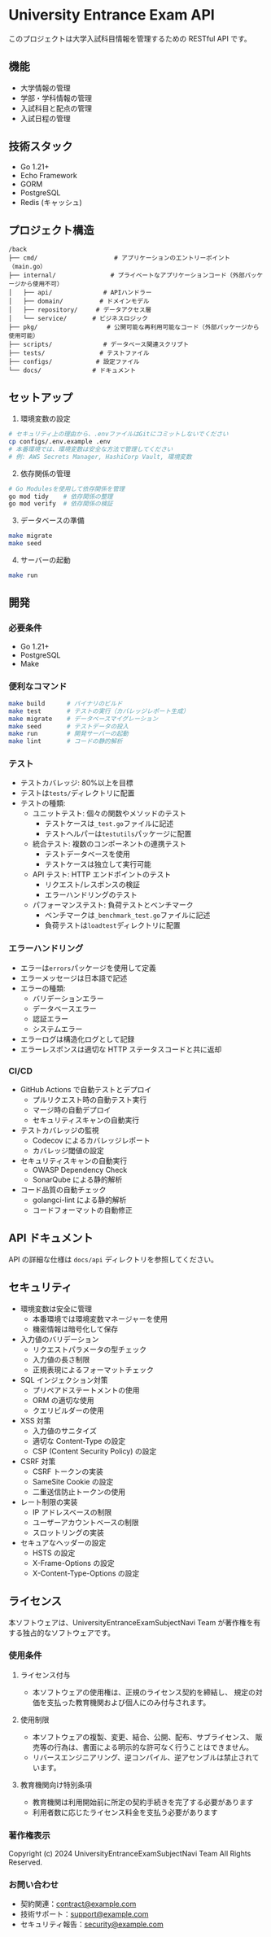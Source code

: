 # University Entrance Exam API

このプロジェクトは大学入試科目情報を管理するための RESTful API です。

## 機能

- 大学情報の管理
- 学部・学科情報の管理
- 入試科目と配点の管理
- 入試日程の管理

## 技術スタック

- Go 1.21+
- Echo Framework
- GORM
- PostgreSQL
- Redis (キャッシュ)

## プロジェクト構造

```
/back
├── cmd/                     # アプリケーションのエントリーポイント（main.go）
├── internal/               # プライベートなアプリケーションコード（外部パッケージから使用不可）
│   ├── api/              # APIハンドラー
│   ├── domain/          # ドメインモデル
│   ├── repository/     # データアクセス層
│   └── service/       # ビジネスロジック
├── pkg/                   # 公開可能な再利用可能なコード（外部パッケージから使用可能）
├── scripts/              # データベース関連スクリプト
├── tests/               # テストファイル
├── configs/            # 設定ファイル
└── docs/              # ドキュメント
```

## セットアップ

1. 環境変数の設定

```bash
# セキュリティ上の理由から、.envファイルはGitにコミットしないでください
cp configs/.env.example .env
# 本番環境では、環境変数は安全な方法で管理してください
# 例: AWS Secrets Manager, HashiCorp Vault, 環境変数
```

2. 依存関係の管理

```bash
# Go Modulesを使用して依存関係を管理
go mod tidy    # 依存関係の整理
go mod verify  # 依存関係の検証
```

3. データベースの準備

```bash
make migrate
make seed
```

4. サーバーの起動

```bash
make run
```

## 開発

### 必要条件

- Go 1.21+
- PostgreSQL
- Make

### 便利なコマンド

```bash
make build      # バイナリのビルド
make test       # テストの実行（カバレッジレポート生成）
make migrate    # データベースマイグレーション
make seed       # テストデータの投入
make run        # 開発サーバーの起動
make lint       # コードの静的解析
```

### テスト

- テストカバレッジ: 80%以上を目標
- テストは`tests/`ディレクトリに配置
- テストの種類:
  - ユニットテスト: 個々の関数やメソッドのテスト
    - テストケースは`_test.go`ファイルに記述
    - テストヘルパーは`testutils`パッケージに配置
  - 統合テスト: 複数のコンポーネントの連携テスト
    - テストデータベースを使用
    - テストケースは独立して実行可能
  - API テスト: HTTP エンドポイントのテスト
    - リクエスト/レスポンスの検証
    - エラーハンドリングのテスト
  - パフォーマンステスト: 負荷テストとベンチマーク
    - ベンチマークは`_benchmark_test.go`ファイルに記述
    - 負荷テストは`loadtest`ディレクトリに配置

### エラーハンドリング

- エラーは`errors`パッケージを使用して定義
- エラーメッセージは日本語で記述
- エラーの種類:
  - バリデーションエラー
  - データベースエラー
  - 認証エラー
  - システムエラー
- エラーログは構造化ログとして記録
- エラーレスポンスは適切な HTTP ステータスコードと共に返却

### CI/CD

- GitHub Actions で自動テストとデプロイ
  - プルリクエスト時の自動テスト実行
  - マージ時の自動デプロイ
  - セキュリティスキャンの自動実行
- テストカバレッジの監視
  - Codecov によるカバレッジレポート
  - カバレッジ閾値の設定
- セキュリティスキャンの自動実行
  - OWASP Dependency Check
  - SonarQube による静的解析
- コード品質の自動チェック
  - golangci-lint による静的解析
  - コードフォーマットの自動修正

## API ドキュメント

API の詳細な仕様は `docs/api` ディレクトリを参照してください。

## セキュリティ

- 環境変数は安全に管理
  - 本番環境では環境変数マネージャーを使用
  - 機密情報は暗号化して保存
- 入力値のバリデーション
  - リクエストパラメータの型チェック
  - 入力値の長さ制限
  - 正規表現によるフォーマットチェック
- SQL インジェクション対策
  - プリペアドステートメントの使用
  - ORM の適切な使用
  - クエリビルダーの使用
- XSS 対策
  - 入力値のサニタイズ
  - 適切な Content-Type の設定
  - CSP (Content Security Policy) の設定
- CSRF 対策
  - CSRF トークンの実装
  - SameSite Cookie の設定
  - 二重送信防止トークンの使用
- レート制限の実装
  - IP アドレスベースの制限
  - ユーザーアカウントベースの制限
  - スロットリングの実装
- セキュアなヘッダーの設定
  - HSTS の設定
  - X-Frame-Options の設定
  - X-Content-Type-Options の設定

## ライセンス

本ソフトウェアは、UniversityEntranceExamSubjectNavi Team が著作権を有する独占的なソフトウェアです。

### 使用条件

1. ライセンス付与

   - 本ソフトウェアの使用権は、正規のライセンス契約を締結し、
     規定の対価を支払った教育機関および個人にのみ付与されます。

2. 使用制限

   - 本ソフトウェアの複製、変更、結合、公開、配布、サブライセンス、
     販売等の行為は、書面による明示的な許可なく行うことはできません。
   - リバースエンジニアリング、逆コンパイル、逆アセンブルは禁止されています。

3. 教育機関向け特別条項
   - 教育機関は利用開始前に所定の契約手続きを完了する必要があります
   - 利用者数に応じたライセンス料金を支払う必要があります

### 著作権表示

Copyright (c) 2024 UniversityEntranceExamSubjectNavi Team
All Rights Reserved.

### お問い合わせ

- 契約関連：contract@example.com
- 技術サポート：support@example.com
- セキュリティ報告：security@example.com
